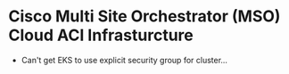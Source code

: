 # Cisco Multi Site Orchestrator (MSO) Cloud ACI Infrasturcture

- Can't get EKS to use explicit security group for cluster...
